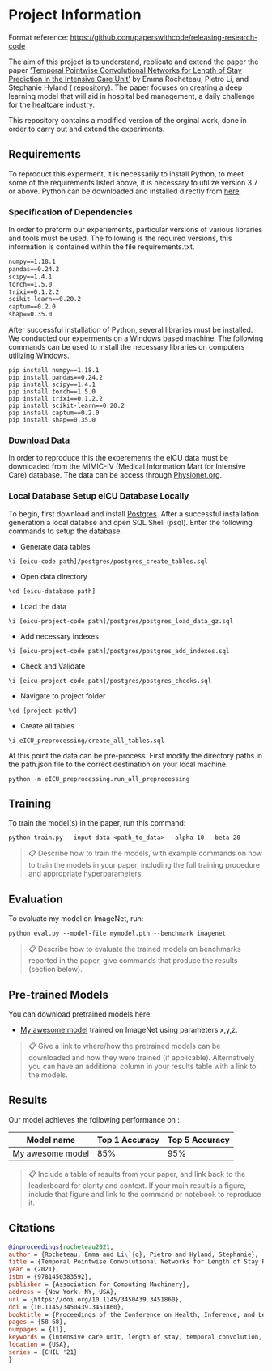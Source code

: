 # Project Information
Format reference: https://github.com/paperswithcode/releasing-research-code

The aim of this project is to understand, replicate and extend the paper the paper ['Temporal Pointwise Convolutional Networks for Length of Stay Prediction in the Intensive Care Unit'](https://arxiv.org/pdf/2007.09483v4.pdf) by Emma Rocheteau, Pietro Li, and
Stephanie Hyland ( [repository](https://github.com/EmmaRocheteau/TPC-LoS-prediction)). The paper focuses on creating a deep learning model that will aid in hospital bed management, a daily challenge for the healtcare industry. 

This repository contains a modified version of the orginal work, done in order to carry out and extend the experiments.
## Requirements
To reproduct this experment, it is necessarily to install Python, to meet some of the requirements listed above, it is necessary to utilize version 3.7 or above. Python can be downloaded and installed directly from [here](https://www.python.org/). 

### Specification of Dependencies
In order to preform our experiements, particular versions of various libraries and tools must be used. The following is the required versions, this information is contained within the file requirements.txt.

```txt
numpy==1.18.1  
pandas==0.24.2  
scipy==1.4.1  
torch==1.5.0  
trixi==0.1.2.2  
scikit-learn==0.20.2  
captum==0.2.0  
shap==0.35.0
```

After successful installation of Python, several libraries must be installed. We conducted our experments on a Windows based machine. The following commands can be used to install the necessary libraries on computers utilizing Windows. 

```shell
pip install numpy==1.18.1  
pip install pandas==0.24.2  
pip install scipy==1.4.1  
pip install torch==1.5.0  
pip install trixi==0.1.2.2  
pip install scikit-learn==0.20.2  
pip install captum==0.2.0  
pip install shap==0.35.0
```

### Download Data
In order to reproduce this the experements the eICU data must be downloaded from the MIMIC-IV (Medical Information Mart for Intensive Care) database. The data can be access through [Physionet.org]( https://physionet.org/content/eicu-crd/2.0/).

### Local Database Setup eICU Database Locally
To begin, first download and install [Postgres]( http://www.postgresql.org/download/). After a successful installation generation a local databse and open SQL Shell (psql). Enter the following commands to setup the database.
- Generate data tables
```shell
\i [eicu-code path]/postgres/postgres_create_tables.sql
```
- Open data directory
```shell
\cd [eicu-database path]
```
- Load the data
```shell
\i [eicu-project-code path]/postgres/postgres_load_data_gz.sql
```
-  Add necessary indexes
```shell
\i [eicu-project-code path]/postgres/postgres_add_indexes.sql
```
-  Check and Validate
```shell
\i [eicu-project-code path]/postgres/postgres_checks.sql
```
-  Navigate to project folder
```shell
\cd [project path/]
```
-  Create all tables
```shell
\i eICU_preprocessing/create_all_tables.sql
```

At this point the data can be pre-process. First modify the directory paths in the path.json file to the correct destination on your local machine.
```shell
python -m eICU_preprocessing.run_all_preprocessing
```

## Training

To train the model(s) in the paper, run this command:

```train
python train.py --input-data <path_to_data> --alpha 10 --beta 20
```

>📋  Describe how to train the models, with example commands on how to train the models in your paper, including the full training procedure and appropriate hyperparameters.

## Evaluation

To evaluate my model on ImageNet, run:

```eval
python eval.py --model-file mymodel.pth --benchmark imagenet
```

>📋  Describe how to evaluate the trained models on benchmarks reported in the paper, give commands that produce the results (section below).


## Pre-trained Models

You can download pretrained models here:

- [My awesome model](https://drive.google.com/mymodel.pth) trained on ImageNet using parameters x,y,z. 

>📋  Give a link to where/how the pretrained models can be downloaded and how they were trained (if applicable).  Alternatively you can have an additional column in your results table with a link to the models.

## Results

Our model achieves the following performance on :


| Model name         | Top 1 Accuracy  | Top 5 Accuracy |
| ------------------ |---------------- | -------------- |
| My awesome model   |     85%         |      95%       |

>📋  Include a table of results from your paper, and link back to the leaderboard for clarity and context. If your main result is a figure, include that figure and link to the command or notebook to reproduce it. 

## Citations

```bibtex
@inproceedings{rocheteau2021,
author = {Rocheteau, Emma and Li\`{o}, Pietro and Hyland, Stephanie},
title = {Temporal Pointwise Convolutional Networks for Length of Stay Prediction in the Intensive Care Unit},
year = {2021},
isbn = {9781450383592},
publisher = {Association for Computing Machinery},
address = {New York, NY, USA},
url = {https://doi.org/10.1145/3450439.3451860},
doi = {10.1145/3450439.3451860},
booktitle = {Proceedings of the Conference on Health, Inference, and Learning},
pages = {58–68},
numpages = {11},
keywords = {intensive care unit, length of stay, temporal convolution, mortality, patient outcome prediction},
location = {USA},
series = {CHIL '21}
}
```
